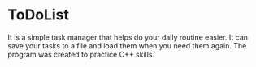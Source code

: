 # ToDoList
It is a simple task manager that helps do your daily routine easier. It can save your tasks to a file and load them when you need them again. 
The program was created to practice C++ skills.

